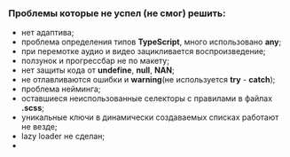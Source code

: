 ### Проблемы которые не успел (не смог) решить:
 - нет адаптива;
 - проблема определения типов __TypeScript__, много использовано __any__;
 - при перемотке аудио и видео зацикливается воспроизведение;
 - ползунок и прогрессбар не по макету;
 - нет защиты кода от __undefine__, __null__, __NAN__;
 - не отлавливаются ошибки и __warning__(не используется __try__ - __catch__);
 - проблема нейминга;
 - оставшиеся неиспользованные селекторы с правилами в файлах __.scss__;
 - уникальные ключи в динамически создаваемых списках работают не везде;
 - lazy loader не сделан;
 - 
